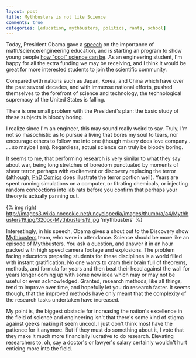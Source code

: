 ```yaml
---
layout: post
title: Mythbusters is not like Science
comments: true
categories: [education, mythbusters, politics, rants, school]
---
```


Today, President Obama gave a [speech][] on the importance of
math/science/engineering education, and is starting an program to show young
people [how "cool" science can be](http://blogs.discovermagazine.com/badastronomy/2009/11/23/obama-kicks-off-massive-science-education-effort/).
As an engineering student, I'm happy for all the extra funding we may be
receiving, and I think it would be great for more interested students to join
the scientific community.

Compared with nations such as Japan, Korea, and China which have over the past
several decades, and with immense national efforts, pushed themselves to the
forefront of science and technology, the technological supremacy of the United
States is falling.

There is one small problem with the President's plan: the basic study of these
subjects is bloody boring.

I realize since I'm an engineer, this may sound really weird to say.  Truly,
I'm not so masochistic as to pursue a living that bores my soul to tears, nor
encourage others to follow me into one (though misery does love company
. . . so maybe I am).  Regardless, actual science can truly be bloody boring.

It seems to me, that performing research is very similar to what they say
about war, being long stretches of boredom punctuated by moments of sheer
terror, perhaps with excitement or discovery replacing the terror (although,
[PhD Comics][] does illustrate the terror portion well).  Years are spent
running simulations on a computer, or titrating chemicals, or injecting random
concoctions into lab rats before you confirm that perhaps your theory is
actually panning out.

{% img right http://images3.wikia.nocookie.net/uncyclopedia/images/thumb/a/a4/Mythbusters19.jpg/320px-Mythbusters19.jpg 'mythbusters' %}

Interestingly, in his speech, Obama gives a shout out to the Discovery show
[Mythbusters][] team, who were in attendance.  Science should be more like an
episode of Mythbusters.  You ask a question, and answer it in  an hour packed
with high speed camera footage and explosions.  The problem facing educators
preparing students for these disciplines is a world filled with instant
gratification.  No one wants to cram their brain full of theorems, methods,
and formula for years and then beat their head against the wall for years
longer coming up with some new idea which may or may not be useful or even
acknowledged.  Granted, research methods, like all things, tend to improve
over time, and hopefully let you do research faster.  It seems though, that
the improved methods have only meant that the complexity of the research tasks
undertaken have increased.

My point is, the biggest obstacle for increasing the nation's excellence in
the field of science and engineering isn't that there's some kind of stigma
against geeks making it seem uncool.  I just don't think most have the
patience for it anymore.  But if they must do something about it, I vote that
they make it much more financially lucrative to do research.  Elevating
researchers to, oh, say a doctor's or lawyer's salary certainly wouldn't hurt
enticing more into the field.

[speech]:http://www.whitehouse.gov/the-press-office/remarks-president-education-innovate-campaign

[PhD Comics]:http://www.phdcomics.com/comics/archive/phd090308s.gif

[Mythbusters]:http://en.wikipedia.org/wiki/MythBusters
